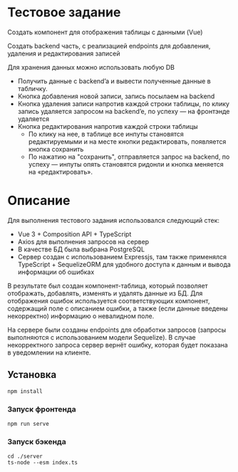 # Тестовое задание
Создать компонент для отображения таблицы с данными (Vue)

Создать backend часть, с реализацией endpoints для добавления, удаления и редактирования записей

Для хранения данных можно использовать любую DB
-	Получить данные с backend’a и вывести полученные данные в табличку.
-	Кнопка добавления новой записи, запись посылаем на backend
-	Кнопка удаления записи напротив каждой строки таблицы, по клику запись удаляется запросом на backend’e, по успеху — на фронтэнде удаляется
-	Кнопка редактирования напротив каждой строки таблицы
     - По клику на нее, в таблице все инпуты становятся редактируемыми и на месте кнопки редактировать, появляется кнопка сохранить
     -	По нажатию на "сохранить", отправляется запрос на backend, по успеху — инпуты опять становятся ридонли и кнопка меняется на «редактировать».

# Описание

Для выполнения тестового задания использовался следующий стек:
- Vue 3 + Composition API + TypeScript
- Axios для выполнения запросов на сервер
- В качестве БД была выбрана PostgreSQL
- Сервер создан с использованием Expressjs, там также применялся TypeScript + SequelizeORM для удобного доступа к данным и вывода информации об ошибках

В результате был создан компонент-таблица, который позволяет отображать, добавлять, изменять и удалять данные из БД.
Для отображения ошибок используется соответствующих компонент, содержащий поле с описанием ошибки, а также (если данные введены некорректно) информацию о невалидном поле. 

На сервере были созданы endpoints для обработки запросов (запросы выполняются с использованием модели Sequelize). В случае некорректного запроса сервер вернёт ошибку, которая будет показана в уведомлении на клиенте.
## Установка
```
npm install
```
### Запуск фронтенда
```
npm run serve
```
### Запуск бэкенда
```
cd ./server
ts-node --esm index.ts
```

